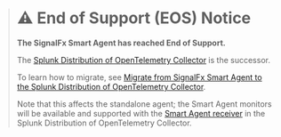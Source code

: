 > # :warning: End of Support (EOS) Notice
> **The SignalFx Smart Agent has reached End of Support.**
>
> The [Splunk Distribution of OpenTelemetry Collector](https://github.com/signalfx/splunk-otel-collector) is the successor.
>
> To learn how to migrate, see [Migrate from SignalFx Smart Agent to the Splunk Distribution of OpenTelemetry Collector](https://docs.splunk.com/Observability/gdi/opentelemetry/smart-agent-migration-to-otel-collector.html).
>
> Note that this affects the standalone agent; the Smart Agent monitors will be available and supported with the [Smart Agent receiver](https://github.com/signalfx/splunk-otel-collector/blob/main/pkg/receiver/smartagentreceiver/README.md) in the Splunk Distribution of OpenTelemetry Collector.
